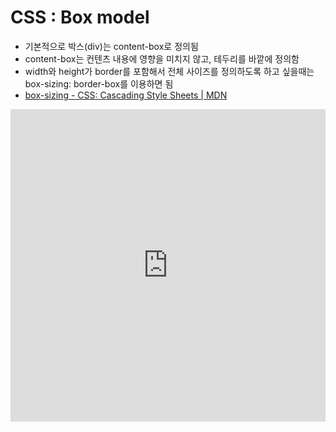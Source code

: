 # CSS : Box model

- 기본적으로 박스(div)는 content-box로 정의됨
- content-box는 컨텐츠 내용에 영향을 미치지 않고, 테두리를 바깥에 정의함
- width와 height가 border를 포함해서 전체 사이즈를 정의하도록 하고 싶을때는 box-sizing: border-box를 이용하면 됨
- [box-sizing - CSS: Cascading Style Sheets | MDN](https://developer.mozilla.org/en-US/docs/Web/CSS/box-sizing)

<iframe frameborder="0" width="100%" height="500px" src="https://replit.com/@solarsdev/NotionCSS?embed=true"></iframe>
